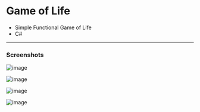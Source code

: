 # Game of Life

- Simple Functional Game of Life
- C#  

---  
### Screenshots  
<!--screenshot-->

![image](https://github.com/IxI-Enki/ginf_projects/assets/138018029/dc8e8088-c5b5-430b-a59f-77a3f1b933c0)  

![image](https://github.com/IxI-Enki/ginf_projects/assets/138018029/9d83c01f-e603-47a8-97e4-bfb0c72f615e)   

![image](https://github.com/IxI-Enki/ginf_projects/assets/138018029/702b39bf-1e4b-4cef-91b8-b54d679689fe)  


![image](https://github.com/IxI-Enki/ginf_projects/assets/138018029/4400e063-6202-433f-9e18-052b45441293)   

